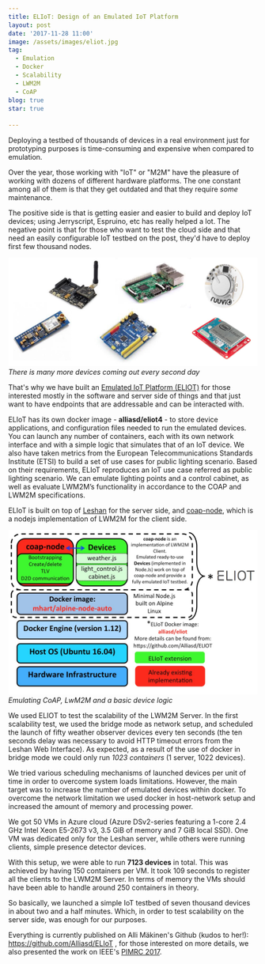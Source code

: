 ```yaml
---
title: ELIoT: Design of an Emulated IoT Platform
layout: post
date: '2017-11-28 11:00'
image: /assets/images/eliot.jpg
tag:
  - Emulation
  - Docker
  - Scalability
  - LWM2M
  - CoAP
blog: true
star: true

---
```


Deploying a testbed of thousands of devices in a real environment just for prototyping purposes is time-consuming and expensive when compared to emulation.

Over the year, those working with "IoT" or "M2M" have the pleasure of working with dozens of different hardware platforms. The one constant among all of them is that they get outdated and that they require *some* maintenance.

The positive side is that is getting easier and easier to build and deploy IoT devices; using Jerryscript, Espruino, etc has really helped a lot. The negative point is that for those who want to test the cloud side and that need an easily configurable IoT testbed on the post, they'd have to deploy first few thousand nodes.

![Hardware gallore!](/assets/images/devices.jpg)*There is many more devices coming out every second day*

That's why we have built an [Emulated IoT Platform (ELIOT)](https://github.com/Alliasd/ELIoT) for those interested mostly in the software and server side of things and that just want to have endpoints that are addressable and can be interacted with.

ELIoT has its own docker image - **alliasd/eliot4** - to store device applications, and configuration files needed to run the emulated devices.  You can launch any number of containers, each with its own network interface and with a simple logic that simulates that of an IoT device. We also have taken metrics from the European Telecommunications Standards Institute (ETSI) to build a set of use cases for public lighting scenario. Based on their requirements, ELIoT reproduces an IoT use case referred as public lighting scenario. We can emulate lighting points and a control cabinet, as well as evaluate LWM2M’s functionality in accordance to the COAP and LWM2M specifications.

ELIoT is built on top of [Leshan](https://github.com/eclipse/leshan) for the server side, and [coap-node](https://github.com/PeterEB/coap-node), which is a nodejs implementation of LWM2M for the client side.

![ELIOT Stack](/assets/images/eliotstack.jpg)*Emulating CoAP, LwM2M and a basic device logic*

We used ELIOT to test the scalability of the LWM2M Server. In the first scalability test, we used the bridge mode as network setup, and scheduled the launch of fifty weather observer devices every ten seconds (the ten seconds delay was necessary to avoid HTTP timeout errors from the Leshan Web Interface). As expected, as a result of the use of docker in bridge mode we could only run *1023 containers* (1 server, 1022 devices).

We tried various scheduling mechanisms of launched devices per unit of time in order to overcome system loads limitations. However, the main target was to increase the number of emulated devices within docker.
To overcome the network limitation we used docker in host-network setup and increased the amount of memory and processing power.

We got 50 VMs in Azure cloud (Azure DSv2-series featuring a 1-core 2.4 GHz Intel Xeon E5-2673 v3, 3.5 GiB of memory and 7 GiB local SSD). One VM was dedicated only for the Leshan server, while others were running clients, simple presence detector devices.

With this setup, we were able to run **7123 devices** in total. This was achieved by having 150 containers per VM. It took 109 seconds to register all the clients to the LWM2M Server. In terms of memory the VMs should have been able to handle around 250 containers in theory.

So basically, we launched a simple IoT testbed of seven thousand devices in about two and a half minutes. Which, in order to test scalability on the server side, was enough for our purposes.

Everything is currently published on Alli Mäkinen's Github (kudos to her!): <https://github.com/Alliasd/ELIoT> , for  those interested on more details, we also presented the work on IEEE's [PIMRC 2017](https://github.com/Alliasd/ELIoT/blob/master/eliotpimrc20017.pdf).
